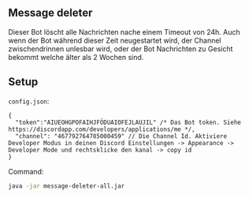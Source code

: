 ## Message deleter
Dieser Bot löscht alle Nachrichten nache einem Timeout von 24h. Auch wenn der Bot während dieser Zeit neugestartet wird, der Channel zwischendrinnen unlesbar wird, oder der Bot Nachrichten zu Gesicht bekommt welche älter als 2 Wochen sind.

## Setup
`config.json`: 
```json5
{
  "token":"AIUEOHGPOFAIHJFÖDUAIOFEJLAUJIL" /* Das Bot token. Siehe https://discordapp.com/developers/applications/me */,
  "channel": "467792764785000459" // Die Channel Id. Aktiviere Developer Modus in deinen Discord Einstellungen -> Appearance -> Developer Mode und rechtsklicke den kanal -> copy id
}
```
Command: 
```bash
java -jar message-deleter-all.jar
```
